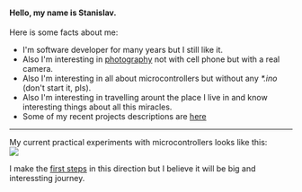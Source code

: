 #### Hello, my name is Stanislav.
Here is some facts about me:
- I'm software developer for many years but I still like it.
- Also I'm interesting in [photography](https://www.instagram.com/stanislaw.kiselevskii/) not with cell phone but with a real camera.
- Also I'm interesting in all about microcontrollers but without any *\*.ino* (don't start it, pls).
- Also I'm interesting in travelling arount the place I live in and know interesting things about all this miracles.
- Some of my recent projects descriptions are [here](https://github.com/K-S-K/CV/blob/main/README.md)

<hr>

My current practical experiments with microcontrollers looks like this:<br>
![](https://github.com/K-S-K/ESP32-02-OLedCounter/blob/master/docs/oled.gif)

I make the [first steps](https://github.com/K-S-K/ESP32-02-OLedCounter/blob/master/docs/Ch01_LostBits.md) in this direction but I believe it will be big and interessting journey.
